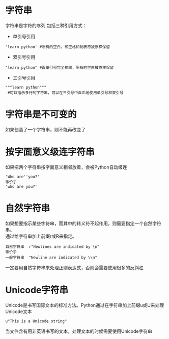 # 字符串
字符串是字符的序列
包括三种引用方式：

* 单引号引用
```
'learn python' #所有的空白，即空格和制表符被原样保留
```
* 双引号引用
```
"learn python" #跟单引号完全相同，所有的空白被原样保留
```
* 三引号引用
```
"""learn python""" 
 #可以指示多行的字符串，可以在三引号中自由地使用单引号和双引号
```
# 字符串是不可变的
如果创造了一个字符串，则不能再改变了
# 按字面意义级连字符串
如果把两个字符串按字面意义相邻放着，会被Python自动级连

	'Who are''you?'
	等价于
	'who are you?'
# 自然字符串
如果想要指示某些字符串，而其中的转义符不起作用，则需要指定一个自然字符串。  
通过给字符串加上前缀r或R来指定。

	自然字符串  r"Newlines are indicated by \n"
	等价于
	一般字符串  "Newline are indicated by \\n"
	

一定要用自然字符串来处理正则表达式，否则会需要使用很多的反斜杠

# Unicode字符串
Unicode是书写国际文本的标准方法。Python通过在字符串加上前缀u或U来处理Unicode文本

	u"This is a Unicode string"

当文件含有用非英语书写的文本，处理文本的时候需要使用Unicode字符串